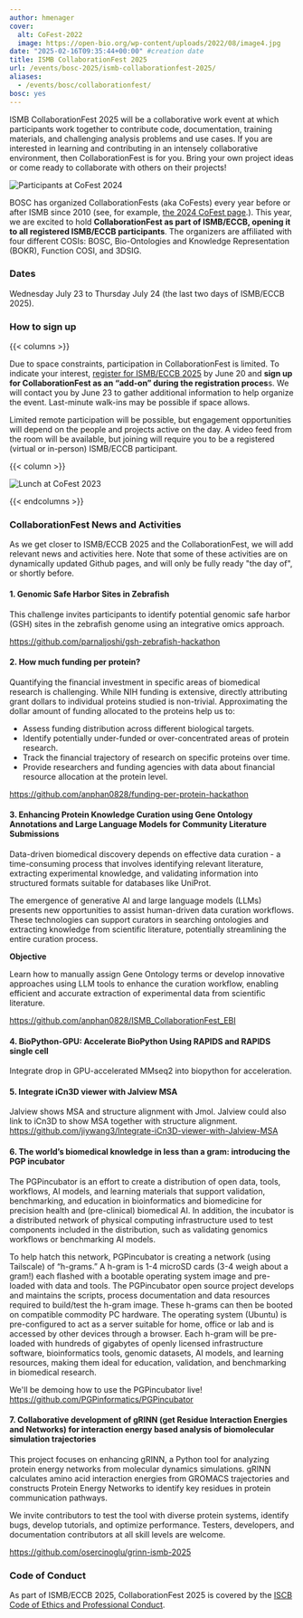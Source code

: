 ```yaml
---
author: hmenager
cover:
  alt: CoFest-2022
  image: https://open-bio.org/wp-content/uploads/2022/08/image4.jpg
date: "2025-02-16T09:35:44+00:00" #creation date
title: ISMB CollaborationFest 2025
url: /events/bosc-2025/ismb-collaborationfest-2025/
aliases:
  - /events/bosc/collaborationfest/
bosc: yes
---
```


ISMB CollaborationFest 2025 will be a collaborative work event at which participants work together to contribute code, documentation, training materials, and challenging analysis problems and use cases. If you are interested in learning and contributing in an intensely collaborative environment, then CollaborationFest is for you. Bring your own project ideas or come ready to collaborate with others on their projects!

![Participants at CoFest 2024](/wp-content/uploads/2025/01/cofest2024-1.jpeg)

BOSC has organized CollaborationFests (aka CoFests) every year before or after ISMB since 2010 (see, for example, [the 2024 CoFest page](https://open-bio.org/events/bosc-2024/obf-bosc-collaborationfest-2024/).). This year, we are excited to hold **CollaborationFest as part of ISMB/ECCB, opening it to all registered ISMB/ECCB participants**. The organizers are affiliated with four different COSIs: BOSC, Bio-Ontologies and Knowledge Representation (BOKR), Function COSI, and 3DSIG.

### Dates

Wednesday July 23 to Thursday July 24 (the last two days of ISMB/ECCB 2025).

### How to sign up

{{< columns >}}

Due to space constraints, participation in CollaborationFest is limited. To indicate your interest, [register for ISMB/ECCB 2025](https://www.iscb.org/ismbeccb2025/register) by June 20 and **sign up for CollaborationFest as an “add-on” during the registration proces**s. We will contact you by June 23 to gather additional information to help organize the event. Last-minute walk-ins may be possible if space allows.

Limited remote participation will be possible, but engagement opportunities will depend on the people and projects active on the day. A video feed from the room will be available, but joining will require you to be a registered (virtual or in-person) ISMB/ECCB participant.

{{< column >}}

![Lunch at CoFest 2023](/wp-content/uploads/2023/08/CoFest2023-lunch-1-736x1024.png) 

{{< endcolumns >}}

### CollaborationFest News and Activities

As we get closer to ISMB/ECCB 2025 and the CollaborationFest, we will add relevant news and activities here. Note that some of
these activities are on dynamically updated Github pages, and will only be fully ready "the day of", or shortly before.

#### 1. Genomic Safe Harbor Sites in Zebrafish

This challenge invites participants to identify potential genomic safe harbor (GSH) sites in the zebrafish genome using an
integrative omics approach.

https://github.com/parnaljoshi/gsh-zebrafish-hackathon

#### 2. How much funding per protein?

Quantifying the financial investment in specific areas of biomedical research is challenging. While NIH funding is extensive,
directly attributing grant dollars to individual proteins studied is non-trivial. Approximating the dollar amount of funding
allocated to the proteins help us to:

* Assess funding distribution across different biological targets.
* Identify potentially under-funded or over-concentrated areas of protein research.
* Track the financial trajectory of research on specific proteins over time.
* Provide researchers and funding agencies with data about financial resource allocation at the protein level.


https://github.com/anphan0828/funding-per-protein-hackathon

#### 3. Enhancing Protein Knowledge Curation using Gene Ontology Annotations and Large Language Models for Community Literature Submissions

Data-driven biomedical discovery depends on effective data curation - a time-consuming process that involves identifying relevant literature, extracting experimental knowledge, and validating information into structured formats suitable for databases like UniProt.

The emergence of generative AI and large language models (LLMs) presents new opportunities to assist human-driven data curation workflows. These technologies can support curators in searching ontologies and extracting knowledge from scientific literature, potentially streamlining the entire curation process.

**Objective**

Learn how to manually assign Gene Ontology terms or develop innovative approaches using LLM tools to enhance the curation workflow, enabling efficient and accurate extraction of experimental data from scientific literature. 

https://github.com/anphan0828/ISMB_CollaborationFest_EBI

#### 4.  BioPython-GPU: Accelerate BioPython Using RAPIDS and RAPIDS single cell

Integrate drop in GPU-accelerated MMseq2 into biopython for acceleration.

#### 5. Integrate iCn3D viewer with Jalview MSA  

Jalview shows MSA and structure alignment with Jmol. Jalview could also link to iCn3D to show MSA together with structure alignment.
https://github.com/jiywang3/Integrate-iCn3D-viewer-with-Jalview-MSA

#### 6. The world’s biomedical knowledge in less than a gram: introducing the PGP incubator

The PGPincubator is an effort to create a distribution of open data, tools, workflows, AI models, and learning materials that support validation, benchmarking, and education in bioinformatics and biomedicine for precision health and (pre-clinical) biomedical AI. In addition, the incubator is a distributed network of physical computing infrastructure used to test components included in the distribution, such as validating genomics workflows or benchmarking AI models.

To help hatch this network, PGPincubator is creating a network (using Tailscale) of “h-grams.” A h-gram is 1-4 microSD cards (3-4 weigh about a gram!) each flashed with a bootable operating system image and pre-loaded with data and tools. The PGPincubator open source project develops and maintains the scripts, process documentation and data resources required to build/test the h-gram image. These h-grams can then be booted on compatible commodity PC hardware. The operating system (Ubuntu) is pre-configured to act as a server suitable for home, office or lab and is accessed by other devices through a browser. Each h-gram will be pre-loaded with hundreds of gigabytes of openly licensed infrastructure software, bioinformatics tools, genomic datasets, AI models, and learning resources, making them ideal for education, validation, and benchmarking in biomedical research.

We'll be demoing how to use the PGPincubator live!
https://github.com/PGPinformatics/PGPincubator

#### 7. Collaborative development of gRINN (get Residue Interaction Energies and Networks) for interaction energy based analysis of biomolecular simulation trajectories

This project focuses on enhancing gRINN, a Python tool for analyzing protein energy networks from molecular dynamics simulations. gRINN calculates amino acid interaction energies from GROMACS trajectories and constructs Protein Energy Networks to identify key residues in protein communication pathways.

We invite contributors to test the tool with diverse protein systems, identify bugs, develop tutorials, and optimize performance. Testers, developers, and documentation contributors at all skill levels are welcome.

https://github.com/osercinoglu/grinn-ismb-2025



### Code of Conduct

As part of ISMB/ECCB 2025, CollaborationFest 2025 is covered by the [ISCB Code of Ethics and Professional Conduct](https://www.iscb.org/iscb-policy-statements/iscb-code-of-ethics-and-professional-conduct).
